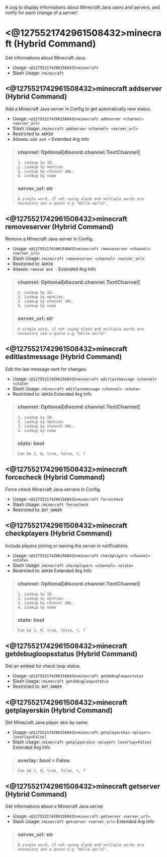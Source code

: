 A cog to display informations about Minecraft Java users and servers, and notify for each change of a server!

# <@1275521742961508432>minecraft (Hybrid Command)
Get informations about Minecraft Java.<br/>
 - Usage: `<@1275521742961508432>minecraft`
 - Slash Usage: `/minecraft`
## <@1275521742961508432>minecraft addserver (Hybrid Command)
Add a Minecraft Java server in Config to get automatically new status.<br/>
 - Usage: `<@1275521742961508432>minecraft addserver <channel> <server_url>`
 - Slash Usage: `/minecraft addserver <channel> <server_url>`
 - Restricted to: `ADMIN`
 - Aliases: `add and +`
Extended Arg Info
> ### channel: Optional[discord.channel.TextChannel]
> 
> 
>     1. Lookup by ID.
>     2. Lookup by mention.
>     3. Lookup by channel URL.
>     4. Lookup by name
> 
>     
> ### server_url: str
> ```
> A single word, if not using slash and multiple words are necessary use a quote e.g "Hello world".
> ```
## <@1275521742961508432>minecraft removeserver (Hybrid Command)
Remove a Minecraft Java server in Config.<br/>
 - Usage: `<@1275521742961508432>minecraft removeserver <channel> <server_url>`
 - Slash Usage: `/minecraft removeserver <channel> <server_url>`
 - Restricted to: `ADMIN`
 - Aliases: `remove and -`
Extended Arg Info
> ### channel: Optional[discord.channel.TextChannel]
> 
> 
>     1. Lookup by ID.
>     2. Lookup by mention.
>     3. Lookup by channel URL.
>     4. Lookup by name
> 
>     
> ### server_url: str
> ```
> A single word, if not using slash and multiple words are necessary use a quote e.g "Hello world".
> ```
## <@1275521742961508432>minecraft editlastmessage (Hybrid Command)
Edit the last message sent for changes.<br/>
 - Usage: `<@1275521742961508432>minecraft editlastmessage <channel> <state>`
 - Slash Usage: `/minecraft editlastmessage <channel> <state>`
 - Restricted to: `ADMIN`
Extended Arg Info
> ### channel: Optional[discord.channel.TextChannel]
> 
> 
>     1. Lookup by ID.
>     2. Lookup by mention.
>     3. Lookup by channel URL.
>     4. Lookup by name
> 
>     
> ### state: bool
> ```
> Can be 1, 0, true, false, t, f
> ```
## <@1275521742961508432>minecraft forcecheck (Hybrid Command)
Force check Minecraft Java servers in Config.<br/>
 - Usage: `<@1275521742961508432>minecraft forcecheck`
 - Slash Usage: `/minecraft forcecheck`
 - Restricted to: `BOT_OWNER`
## <@1275521742961508432>minecraft checkplayers (Hybrid Command)
Include players joining or leaving the server in notifications.<br/>
 - Usage: `<@1275521742961508432>minecraft checkplayers <channel> <state>`
 - Slash Usage: `/minecraft checkplayers <channel> <state>`
 - Restricted to: `ADMIN`
Extended Arg Info
> ### channel: Optional[discord.channel.TextChannel]
> 
> 
>     1. Lookup by ID.
>     2. Lookup by mention.
>     3. Lookup by channel URL.
>     4. Lookup by name
> 
>     
> ### state: bool
> ```
> Can be 1, 0, true, false, t, f
> ```
## <@1275521742961508432>minecraft getdebugloopsstatus (Hybrid Command)
Get an embed for check loop status.<br/>
 - Usage: `<@1275521742961508432>minecraft getdebugloopsstatus`
 - Slash Usage: `/minecraft getdebugloopsstatus`
 - Restricted to: `BOT_OWNER`
## <@1275521742961508432>minecraft getplayerskin (Hybrid Command)
Get Minecraft Java player skin by name.<br/>
 - Usage: `<@1275521742961508432>minecraft getplayerskin <player> [overlay=False]`
 - Slash Usage: `/minecraft getplayerskin <player> [overlay=False]`
Extended Arg Info
> ### overlay: bool = False
> ```
> Can be 1, 0, true, false, t, f
> ```
## <@1275521742961508432>minecraft getserver (Hybrid Command)
Get informations about a Minecraft Java server.<br/>
 - Usage: `<@1275521742961508432>minecraft getserver <server_url>`
 - Slash Usage: `/minecraft getserver <server_url>`
Extended Arg Info
> ### server_url: str
> ```
> A single word, if not using slash and multiple words are necessary use a quote e.g "Hello world".
> ```
